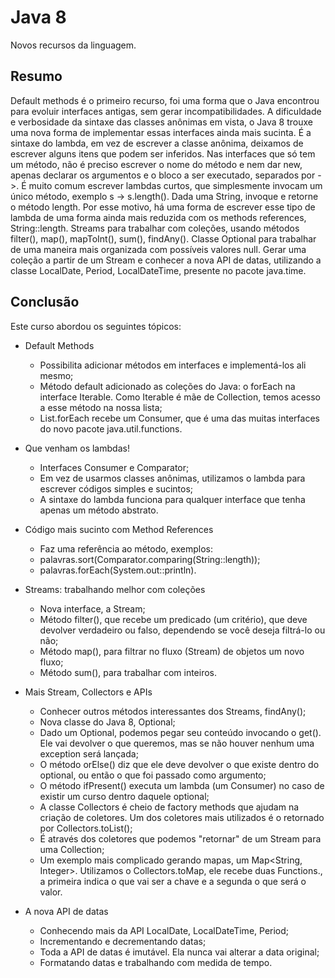# Java 8
Novos recursos da linguagem.

## Resumo
Default methods é o primeiro recurso, foi uma forma que o Java encontrou para evoluir interfaces antigas, sem gerar incompatibilidades. A dificuldade e verbosidade da sintaxe das classes anônimas em vista, o Java 8 trouxe uma nova forma de implementar essas interfaces ainda mais sucinta. É a sintaxe do lambda, em vez de escrever a classe anônima, deixamos de escrever alguns itens que podem ser inferidos. Nas interfaces que só tem um método, não é preciso escrever o nome do método e nem dar new, apenas declarar os argumentos e o bloco a ser executado, separados por ->. É muito comum escrever lambdas curtos, que simplesmente invocam um único método, exemplo s -> s.length(). Dada uma String, invoque e retorne o método length. Por esse motivo, há uma forma de escrever esse tipo de lambda de uma forma ainda mais reduzida com os methods references, String::length. Streams para trabalhar com coleções, usando métodos filter(), map(), mapToInt(), sum(), findAny(). Classe Optional para trabalhar de uma maneira mais organizada com possíveis valores null. Gerar uma coleção a partir de um Stream e conhecer a nova API de datas, utilizando a classe LocalDate, Period, LocalDateTime, presente no pacote java.time.

## Conclusão
Este curso abordou os seguintes tópicos:

* Default Methods
  * Possibilita adicionar métodos em interfaces e implementá-los ali mesmo;
  * Método default adicionado as coleções do Java: o forEach na interface Iterable. Como Iterable é mãe de Collection, temos acesso a esse método na nossa lista;
  * List.forEach recebe um Consumer, que é uma das muitas interfaces do novo pacote java.util.functions.
    
* Que venham os lambdas!
  * Interfaces Consumer e Comparator;
  * Em vez de usarmos classes anônimas, utilizamos o lambda para escrever códigos simples e sucintos;
  * A sintaxe do lambda funciona para qualquer interface que tenha apenas um método abstrato.
    
* Código mais sucinto com Method References
  * Faz uma referência ao método, exemplos: 
   * palavras.sort(Comparator.comparing(String::length));
   * palavras.forEach(System.out::println).
   
* Streams: trabalhando melhor com coleções
  * Nova interface, a Stream;
  * Método filter(), que recebe um predicado (um critério), que deve devolver verdadeiro ou falso, dependendo se você deseja filtrá-lo ou não;
  * Método map(), para filtrar no fluxo (Stream) de objetos um novo fluxo;
  * Método sum(), para trabalhar com inteiros.

* Mais Stream, Collectors e APIs
  * Conhecer outros métodos interessantes dos Streams, findAny();
  * Nova classe do Java 8, Optional;
  * Dado um Optional, podemos pegar seu conteúdo invocando o get(). Ele vai devolver o que queremos, mas se não houver nenhum uma exception será lançada;
  * O método orElse() diz que ele deve devolver o que existe dentro do optional, ou então o que foi passado como argumento;
  * O método ifPresent() executa um lambda (um Consumer) no caso de existir um curso dentro daquele optional;
  * A classe Collectors é cheio de factory methods que ajudam na criação de coletores. Um dos coletores mais utilizados é o retornado por Collectors.toList();
  * É através dos coletores que podemos "retornar" de um Stream para uma Collection;
  * Um exemplo mais complicado gerando mapas, um Map<String, Integer>. Utilizamos o Collectors.toMap, ele recebe duas Functions., a primeira indica o que vai ser a chave e a segunda o que será o valor.
 
* A nova API de datas
  * Conhecendo mais da API LocalDate, LocalDateTime, Period;
  * Incrementando e decrementando datas;
  * Toda a API de datas é imutável. Ela nunca vai alterar a data original;
  * Formatando datas e trabalhando com medida de tempo. 
  


  
  
 
 
   
  
